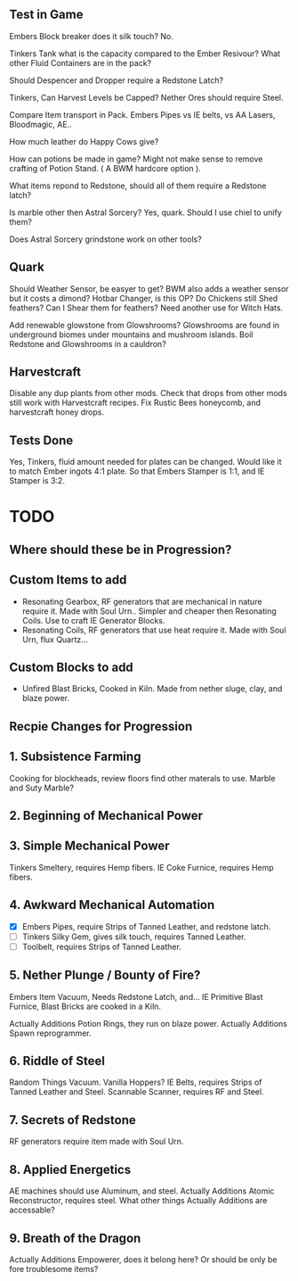 
Test in Game
------------

Embers Block breaker does it silk touch? No.

Tinkers Tank what is the capacity compared to the Ember Resivour?
What other Fluid Containers are in the pack?

Should Despencer and Dropper require a Redstone Latch?

Tinkers, Can Harvest Levels be Capped? Nether Ores should require Steel.

Compare Item transport in Pack. Embers Pipes vs IE belts, vs AA Lasers, Bloodmagic, AE..

How much leather do Happy Cows give?

How can potions be made in game? Might not make sense to remove crafting of Potion Stand. ( A BWM hardcore option ).

What items repond to Redstone, should all of them require a Redstone latch?

Is marble other then Astral Sorcery? Yes, quark. Should I use chiel to unify them?

Does Astral Sorcery grindstone work on other tools?


Quark 
-----
Should Weather Sensor, be easyer to get? BWM also adds a weather sensor but it costs a dimond?
Hotbar Changer, is this OP?
Do Chickens still Shed feathers? Can I Shear them for feathers? 
Need another use for Witch Hats. 

Add renewable glowstone from Glowshrooms? Glowshrooms are found in underground biomes under mountains and mushroom islands.
Boil Redstone and Glowshrooms in a cauldron?

Harvestcraft
------------

Disable any dup plants from other mods.
Check that drops from other mods still work with Harvestcraft recipes.
Fix Rustic Bees honeycomb, and harvestcraft honey drops.

Tests Done 
----------

Yes, Tinkers, fluid amount needed for plates can be changed. 
Would like it to match Ember ingots 4:1 plate.
So that Embers Stamper is 1:1, and IE Stamper is 3:2.

TODO
====


Where should these be in Progression?
-------------------------------------


Custom Items to add
-------------------

 - Resonating Gearbox, RF generators that are mechanical in nature require it. Made with Soul Urn.. Simpler and cheaper then Resonating Coils. Use to craft IE Generator Blocks.
 - Resonating Coils, RF generators that use heat require it. Made with Soul Urn, flux Quartz... 

Custom Blocks to add
--------------------

 - Unfired Blast Bricks, Cooked in Kiln. Made from nether sluge, clay, and blaze power.


Recpie Changes for Progression
------------------------------

## 1. Subsistence Farming

Cooking for blockheads, review floors find other materals to use. Marble and Suty Marble? 


## 2. Beginning of Mechanical Power


## 3. Simple Mechanical Power

Tinkers Smeltery, requires Hemp fibers.
IE Coke Furnice, requires Hemp fibers.

## 4. Awkward Mechanical Automation

 - [X] Embers Pipes, require Strips of Tanned Leather, and redstone latch.
 - [ ] Tinkers Silky Gem, gives silk touch, requires Tanned Leather.
 - [ ] Toolbelt, requires Strips of Tanned Leather.

## 5. Nether Plunge / Bounty of Fire?

Embers Item Vacuum, Needs Redstone Latch, and... 
IE Primitive Blast Furnice, Blast Bricks are cooked in a Kiln. 

Actually Additions Potion Rings, they run on blaze power. 
Actually Additions Spawn reprogrammer.


## 6. Riddle of Steel

Random Things Vacuum.
Vanilla Hoppers?
IE Belts, requires Strips of Tanned Leather and Steel.
Scannable Scanner, requires RF and Steel.

## 7. Secrets of Redstone 

RF generators require item made with Soul Urn.

## 8. Applied Energetics

AE machines should use Aluminum, and steel.
Actually Additions Atomic Reconstructor, requires steel.
What other things Actually Additions are accessable?

## 9. Breath of the Dragon

Actually Additions Empowerer, does it belong here? Or should be only be fore troublesome items?
